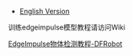 - [English Version](https://github.com/DFRobot/DFR1154_Examples/blob/master/6.4%20Train%20the%20edgeimpulse%20model/README.md)

训练edgeimpulse模型教程请访问Wiki

[EdgeImpulse物体检测教程-DFRobot](https://wiki.dfrobot.com.cn/EdgeImpulse_Object_Detection)
